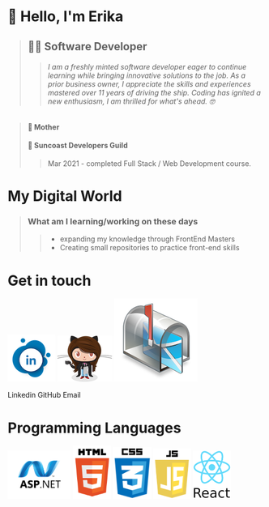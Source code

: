 # :wave: Hello, I'm Erika

> ## :woman_technologist: **Software Developer**
>
> > ###### I am a freshly minted software developer eager to continue learning while bringing innovative solutions to the job. As a prior business owner, I appreciate the skills and experiences mastered over 11 years of driving the ship. Coding has ignited a new enthusiasm, I am thrilled for what's ahead. :nerd_face:

> #### :woman: Mother
>
> #### :school: Suncoast Developers Guild
>
> > Mar 2021 - completed Full Stack / Web Development course.

# **My Digital World**

> ### What am I learning/working on these days
>
> > - expanding my knowledge through FrontEnd Masters
> > - Creating small repositories to practice front-end skills

# **Get in touch**

[![Linkedin!](/Images/LinkLogo.png)](https://www.linkedin.com/in/erikastigleman/) [![Github!](/Images/githubgirl.png)](mailto:estigleman@outlook.com) [![Email!](/Images/mailbox.png)](https://github.com/ERIKASTIGLEMAN)

Linkedin GitHub Email

# **Programming Languages**

<img src="https://github.com/ERIKASTIGLEMAN/ERIKASTIGLEMAN/blob/trunk/Images/asp.net-border.png" width="125"> <img src="https://github.com/ERIKASTIGLEMAN/ERIKASTIGLEMAN/blob/trunk/Images/HTML.png" width="75"> <img src="https://github.com/ERIKASTIGLEMAN/ERIKASTIGLEMAN/blob/trunk/Images/CSS.png" width="75"> <img src="https://github.com/ERIKASTIGLEMAN/ERIKASTIGLEMAN/blob/trunk/Images/JS.png" width="75"> <img src="https://github.com/ERIKASTIGLEMAN/ERIKASTIGLEMAN/blob/trunk/Images/REACT.png" width="75">
